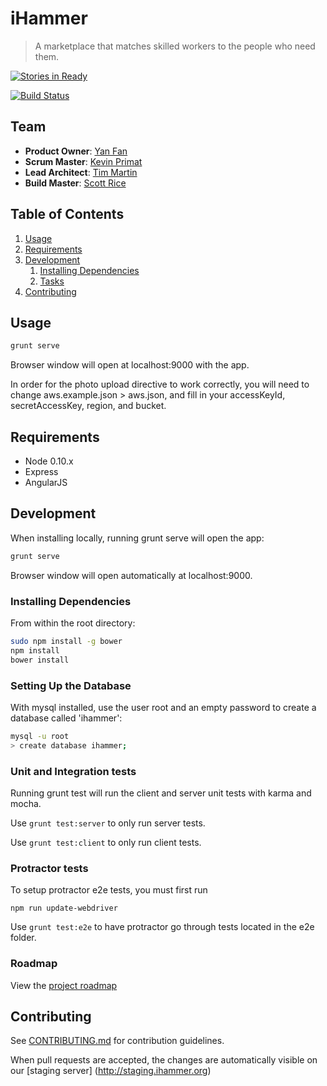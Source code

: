 # iHammer

> A marketplace that matches skilled workers to the people who need them.

[![Stories in Ready](https://badge.waffle.io/fatalbadgers/fatalbadgers.png?label=ready&title=Ready)](http://waffle.io/fatalbadgers/fatalbadgers)

[![Build Status](https://travis-ci.org/FatalBadgers/FatalBadgers.svg?branch=dev)](https://travis-ci.org/FatalBadgers/FatalBadgers)

## Team

  - __Product Owner__: [Yan Fan](https://github.com/yanarchy)
  - __Scrum Master__: [Kevin Primat](https://github.com/kxprim)
  - __Lead Architect__: [Tim Martin](https://github.com/tmartin1)
  - __Build Master__: [Scott Rice](https://github.com/scottrice10)

## Table of Contents

1. [Usage](#Usage)
1. [Requirements](#requirements)
1. [Development](#development)
    1. [Installing Dependencies](#installing-dependencies)
    1. [Tasks](#tasks)
1. [Contributing](#contributing)

## Usage

```sh
grunt serve
```
Browser window will open at localhost:9000 with the app.

In order for the photo upload directive to work correctly, you will need to change aws.example.json > aws.json, and fill
in your accessKeyId, secretAccessKey, region, and bucket.

## Requirements

- Node 0.10.x
- Express
- AngularJS

## Development

When installing locally, running grunt serve will open the app:

```sh
grunt serve
```
Browser window will open automatically at localhost:9000.

### Installing Dependencies

From within the root directory:

```sh
sudo npm install -g bower
npm install
bower install
```

### Setting Up the Database

With mysql installed, use the user root and an empty password to create a database called 'ihammer':

```sh
mysql -u root
> create database ihammer;
```

### Unit and Integration tests

Running grunt test will run the client and server unit tests with karma and mocha.

Use ```grunt test:server``` to only run server tests.

Use ```grunt test:client``` to only run client tests.

### Protractor tests

To setup protractor e2e tests, you must first run

```SH
npm run update-webdriver
```

Use ```grunt test:e2e``` to have protractor go through tests located in the e2e folder.

### Roadmap

View the [project roadmap](https://github.com/FatalBadgers/FatalBadgers/issues)


## Contributing

See [CONTRIBUTING.md](CONTRIBUTING.md) for contribution guidelines.

When pull requests are accepted, the changes are automatically visible on our [staging server] (http://staging.ihammer.org)
